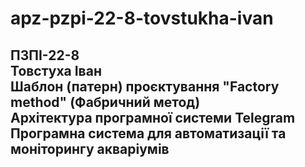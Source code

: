 # apz-pzpi-22-8-tovstukha-ivan  
ПЗПІ-22-8  
Товстуха Іван  
Шаблон (патерн) проєктування "Factory method" (Фабричний метод)  
Архітектура програмної системи Telegram  
Програмна система для автоматизації та моніторингу акваріумів  
--- 
